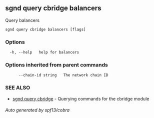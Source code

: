 ## sgnd query cbridge balancers

Query balancers

```
sgnd query cbridge balancers [flags]
```

### Options

```
  -h, --help   help for balancers
```

### Options inherited from parent commands

```
      --chain-id string   The network chain ID
```

### SEE ALSO

* [sgnd query cbridge](sgnd_query_cbridge.md)	 - Querying commands for the cbridge module

###### Auto generated by spf13/cobra
